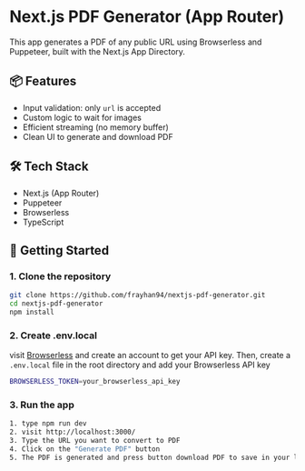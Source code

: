 # Next.js PDF Generator (App Router)

This app generates a PDF of any public URL using Browserless and Puppeteer, built with the Next.js App Directory.

## 📦 Features

- Input validation: only `url` is accepted
- Custom logic to wait for images
- Efficient streaming (no memory buffer)
- Clean UI to generate and download PDF

## 🛠 Tech Stack

- Next.js (App Router)
- Puppeteer
- Browserless
- TypeScript

## 🚀 Getting Started

### 1. Clone the repository

```bash
git clone https://github.com/frayhan94/nextjs-pdf-generator.git
cd nextjs-pdf-generator
npm install
```

### 2. Create .env.local
visit [Browserless](https://browserless.io/) and create an account to get your API key.
Then, create a `.env.local` file in the root directory and add your Browserless API key

```bash
BROWSERLESS_TOKEN=your_browserless_api_key
```


### 3. Run the app

```bash
1. type npm run dev
2. visit http://localhost:3000/
3. Type the URL you want to convert to PDF
4. Click on the "Generate PDF" button
5. The PDF is generated and press button download PDF to save in your local.    
```
